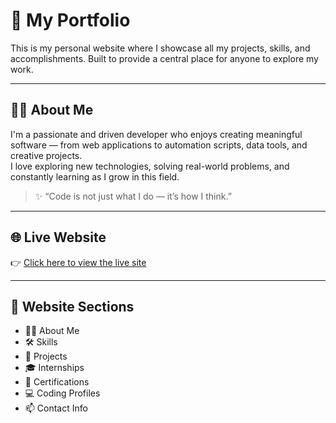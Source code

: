 # 💼 My Portfolio

This is my personal website where I showcase all my projects, skills, and accomplishments. Built to provide a central place for anyone to explore my work.

---

## 🙋‍♀️ About Me

I'm a passionate and driven developer who enjoys creating meaningful software — from web applications to automation scripts, data tools, and creative projects.  
I love exploring new technologies, solving real-world problems, and constantly learning as I grow in this field.

> ✨ “Code is not just what I do — it’s how I think.”

---

## 🌐 Live Website

👉 [Click here to view the live site](https://renukabondapalli.github.io/My_portfolio/)


---

## 📌 Website Sections

- 🙋‍♀️ About Me
- 🛠️ Skills  
- 🚀 Projects
- 🎓 Internships 
- 📜 Certifications
- 💻 Coding Profiles    
- 📫 Contact Info  

